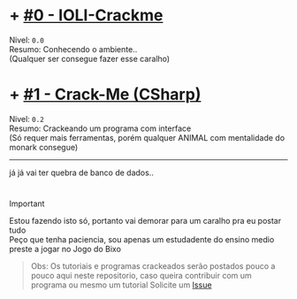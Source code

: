 # + [#0 - IOLI-Crackme](https://github.com/sickshark2007/crack-me/tree/main/%230%20-%20IOLI-Crackme) 
Nivel: ```0.0```</br>
Resumo: Conhecendo o ambiente..</br>
(Qualquer ser consegue fazer esse caralho)

# + [#1 - Crack-Me (CSharp)](https://github.com/sickshark2007/crack-me/tree/main/%231%20-%20Crack-Me%20GUI)
Nivel: ```0.2```</br>
Resumo: Crackeando um programa com interface</br>
(Só requer mais ferramentas, porém qualquer ANIMAL com mentalidade do monark consegue)

---

já já vai ter quebra de banco de dados..

#
> [!IMPORTANT]
> Estou fazendo isto só, portanto vai demorar para um caralho pra eu postar tudo</br>
> Peço que tenha paciencia, sou apenas um estudadente do ensino medio preste a jogar no Jogo do Bixo</br>
> > Obs: Os tutoriais e programas crackeados serão postados pouco a pouco aqui neste repositorio, caso queira contribuir com um programa ou mesmo um tutorial Solicite um [Issue](https://github.com/sickshark2007/crack-me/issues)
